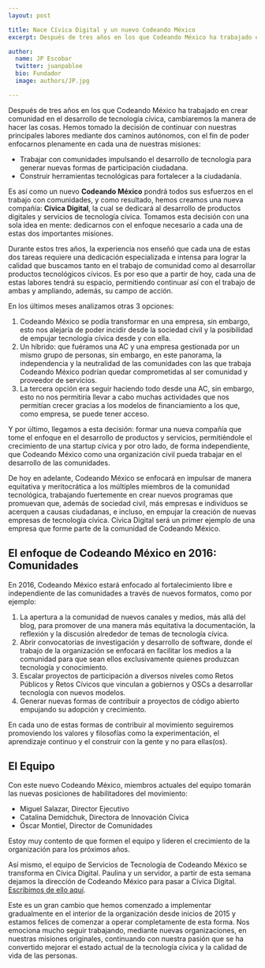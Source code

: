 ```yaml
---
layout: post

title: Nace Cívica Digital y un nuevo Codeando México
excerpt: Después de tres años en los que Codeando México ha trabajado en crear comunidad en el desarrollo de tecnología cívica, cambiaremos la forma de hacer las cosas.

author:
  name: JP Escobar
  twitter: juanpabloe
  bio: Fundador
  image: authors/JP.jpg

---
```


Después de tres años en los que Codeando México ha trabajado en crear comunidad en el desarrollo de tecnología cívica, cambiaremos la manera de hacer las cosas. Hemos tomado la decisión de continuar con nuestras principales labores mediante dos caminos autónomos, con el fin de poder enfocarnos plenamente en cada una de nuestras misiones:

* Trabajar con comunidades impulsando el desarrollo de tecnología para generar nuevas formas de participación ciudadana.
* Construir herramientas tecnológicas para fortalecer a la ciudadanía.

Es así como un nuevo **Codeando México** pondrá todos sus esfuerzos en el trabajo con comunidades, y como resultado, hemos creamos una nueva compañía: **Cívica Digital**, la cual se dedicará al desarrollo de productos digitales y servicios de tecnología cívica. Tomamos esta decisión con una sola idea en mente: dedicarnos con el enfoque necesario a cada una de estas dos importantes misiones.

Durante estos tres años, la experiencia nos enseñó que cada una de estas dos tareas requiere una dedicación especializada e intensa para lograr la calidad que buscamos tanto en el trabajo de comunidad como al desarrollar productos tecnológicos cívicos. Es por eso que a partir de hoy, cada una de estas labores tendrá su espacio, permitiendo continuar así con el trabajo de ambas y ampliando, además, su campo de acción.

En los últimos meses analizamos otras 3 opciones:
1. Codeando México se podía transformar en una empresa, sin embargo, esto nos alejaría de poder incidir desde la sociedad civil y la posibilidad de empujar tecnología cívica desde y con ella. 
2. Un híbrido: que fuéramos una AC y una empresa gestionada por un mismo grupo de personas, sin embargo, en este panorama, la independencia y la neutralidad de las comunidades con las que trabaja Codeando México podrían quedar  comprometidas al ser comunidad y proveedor de servicios.
3. La tercera opción era seguir haciendo todo desde una AC, sin embargo, esto no nos permitiría llevar a cabo muchas actividades que nos permitían crecer gracias a los modelos de financiamiento a los que, como empresa, se puede tener acceso.

Y por último, llegamos a esta decisión: formar una nueva compañía que tome el enfoque en el desarrollo de productos y servicios, permitiéndole el crecimiento de una startup cívica y por otro lado, de forma independiente, que Codeando México como una organización civil pueda trabajar en el desarrollo de las comunidades.

De hoy en adelante, Codeando México se enfocará en impulsar de manera equitativa y meritocrática a los múltiples miembros de la comunidad tecnológica, trabajando fuertemente en crear nuevos programas que promuevan que, además de sociedad civil, más empresas e individuos se acerquen a causas ciudadanas, e incluso, en empujar la creación de nuevas empresas de tecnología cívica. Cívica Digital será un primer ejemplo de una empresa que forme parte de la comunidad de Codeando México.

## El enfoque de Codeando México en 2016: Comunidades

En 2016, Codeando México estará enfocado al fortalecimiento libre e independiente de las comunidades a través de nuevos formatos, como por ejemplo:
1. La apertura a la comunidad de nuevos canales y medios, más allá del blog,  para promover de una manera más equitativa la documentación, la reflexión y la discusión alrededor de temas de tecnología cívica. 
2. Abrir convocatorias de investigación y desarrollo de software, donde el trabajo de la organización se enfocará en facilitar los medios a la comunidad para que sean ellos exclusivamente quienes produzcan tecnología y conocimiento.
3. Escalar proyectos de participación a diversos niveles como Retos Públicos y Retos Cívicos que vinculan a gobiernos y OSCs a desarrollar tecnología con nuevos modelos.
4. Generar nuevas formas de contribuir a proyectos de código abierto empujando su adopción y crecimiento.

En cada uno de estas formas de contribuir al movimiento seguiremos promoviendo los valores y filosofías como la experimentación, el aprendizaje continuo y el construir con la gente y no para ellas(os).

## El Equipo

Con este nuevo Codeando México, miembros actuales del equipo tomarán las nuevas posiciones de habilitadores del movimiento: 
* Miguel Salazar, Director Ejecutivo
* Catalina Demidchuk, Directora de Innovación Cívica
* Óscar Montiel, Director de Comunidades

Estoy muy contento de que formen el equipo y lideren el crecimiento de la organización para los próximos años. 

Así mismo, el equipo de Servicios de Tecnología de Codeando México se transforma en Cívica Digital. Paulina y un servidor, a partir de esta semana dejamos la dirección de Codeando México para pasar a Cívica Digital. [Escribimos de ello aquí](http://blog.civica.digital/2015/11/19/inicia-civica-digital/).

Este es un gran cambio que hemos comenzado a implementar gradualmente en el interior de la organización desde inicios de 2015 y estamos felices de comenzar a operar completamente de esta forma. Nos emociona mucho seguir trabajando, mediante nuevas organizaciones, en nuestras misiones originales, continuando con nuestra pasión que se ha convertido mejorar el estado actual de la tecnología cívica y la calidad de vida de las personas.
